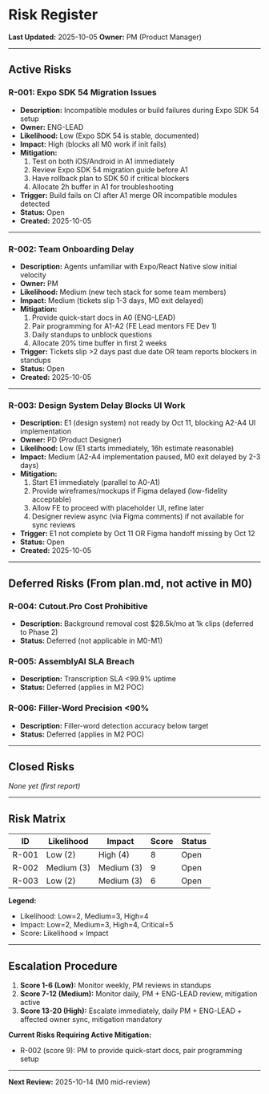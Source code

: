 # Risk Register

**Last Updated:** 2025-10-05
**Owner:** PM (Product Manager)

---

## Active Risks

### R-001: Expo SDK 54 Migration Issues
- **Description:** Incompatible modules or build failures during Expo SDK 54 setup
- **Owner:** ENG-LEAD
- **Likelihood:** Low (Expo SDK 54 is stable, documented)
- **Impact:** High (blocks all M0 work if init fails)
- **Mitigation:**
  1. Test on both iOS/Android in A1 immediately
  2. Review Expo SDK 54 migration guide before A1
  3. Have rollback plan to SDK 50 if critical blockers
  4. Allocate 2h buffer in A1 for troubleshooting
- **Trigger:** Build fails on CI after A1 merge OR incompatible modules detected
- **Status:** Open
- **Created:** 2025-10-05

---

### R-002: Team Onboarding Delay
- **Description:** Agents unfamiliar with Expo/React Native slow initial velocity
- **Owner:** PM
- **Likelihood:** Medium (new tech stack for some team members)
- **Impact:** Medium (tickets slip 1-3 days, M0 exit delayed)
- **Mitigation:**
  1. Provide quick-start docs in A0 (ENG-LEAD)
  2. Pair programming for A1-A2 (FE Lead mentors FE Dev 1)
  3. Daily standups to unblock questions
  4. Allocate 20% time buffer in first 2 weeks
- **Trigger:** Tickets slip >2 days past due date OR team reports blockers in standups
- **Status:** Open
- **Created:** 2025-10-05

---

### R-003: Design System Delay Blocks UI Work
- **Description:** E1 (design system) not ready by Oct 11, blocking A2-A4 UI implementation
- **Owner:** PD (Product Designer)
- **Likelihood:** Low (E1 starts immediately, 16h estimate reasonable)
- **Impact:** Medium (A2-A4 implementation paused, M0 exit delayed by 2-3 days)
- **Mitigation:**
  1. Start E1 immediately (parallel to A0-A1)
  2. Provide wireframes/mockups if Figma delayed (low-fidelity acceptable)
  3. Allow FE to proceed with placeholder UI, refine later
  4. Designer review async (via Figma comments) if not available for sync reviews
- **Trigger:** E1 not complete by Oct 11 OR Figma handoff missing by Oct 12
- **Status:** Open
- **Created:** 2025-10-05

---

## Deferred Risks (From plan.md, not active in M0)

### R-004: Cutout.Pro Cost Prohibitive
- **Description:** Background removal cost $28.5k/mo at 1k clips (deferred to Phase 2)
- **Status:** Deferred (not applicable in M0-M1)

### R-005: AssemblyAI SLA Breach
- **Description:** Transcription SLA <99.9% uptime
- **Status:** Deferred (applies in M2 POC)

### R-006: Filler-Word Precision <90%
- **Description:** Filler-word detection accuracy below target
- **Status:** Deferred (applies in M2 POC)

---

## Closed Risks

_None yet (first report)_

---

## Risk Matrix

| ID | Likelihood | Impact | Score | Status |
|----|-----------|--------|-------|--------|
| R-001 | Low (2) | High (4) | 8 | Open |
| R-002 | Medium (3) | Medium (3) | 9 | Open |
| R-003 | Low (2) | Medium (3) | 6 | Open |

**Legend:**
- Likelihood: Low=2, Medium=3, High=4
- Impact: Low=2, Medium=3, High=4, Critical=5
- Score: Likelihood × Impact

---

## Escalation Procedure

1. **Score 1-6 (Low):** Monitor weekly, PM reviews in standups
2. **Score 7-12 (Medium):** Monitor daily, PM + ENG-LEAD review, mitigation active
3. **Score 13-20 (High):** Escalate immediately, daily PM + ENG-LEAD + affected owner sync, mitigation mandatory

**Current Risks Requiring Active Mitigation:**
- R-002 (score 9): PM to provide quick-start docs, pair programming setup

---

**Next Review:** 2025-10-14 (M0 mid-review)
